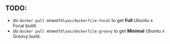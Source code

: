 TODO:
---

- do `docker pull mhmmdfdlyas/dockerfile:focal` to get **Full** Ubuntu x Focal build.
- do `docker pull mhmmdfdlyas/dockerfile:groovy` to get **Minimal** Ubuntu x Groovy build.

